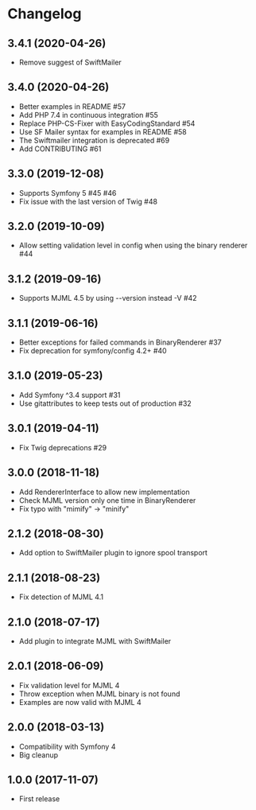 # Changelog

## 3.4.1 (2020-04-26)

* Remove suggest of SwiftMailer

## 3.4.0 (2020-04-26)

* Better examples in README #57
* Add PHP 7.4 in continuous integration #55
* Replace PHP-CS-Fixer with EasyCodingStandard #54
* Use SF Mailer syntax for examples in README #58
* The Swiftmailer integration is deprecated #69
* Add CONTRIBUTING #61

## 3.3.0 (2019-12-08)

* Supports Symfony 5 #45 #46
* Fix issue with the last version of Twig #48

## 3.2.0 (2019-10-09)

* Allow setting validation level in config when using the binary renderer #44

## 3.1.2 (2019-09-16)

* Supports MJML 4.5 by using --version instead -V #42

## 3.1.1 (2019-06-16)

* Better exceptions for failed commands in BinaryRenderer #37
* Fix deprecation for symfony/config 4.2+ #40

## 3.1.0 (2019-05-23)

* Add Symfony ^3.4 support #31
* Use gitattributes to keep tests out of production #32

## 3.0.1 (2019-04-11)

* Fix Twig deprecations #29

## 3.0.0 (2018-11-18)

* Add RendererInterface to allow new implementation
* Check MJML version only one time in BinaryRenderer
* Fix typo with "mimify" -> "minify"

## 2.1.2 (2018-08-30)

* Add option to SwiftMailer plugin to ignore spool transport

## 2.1.1 (2018-08-23)

* Fix detection of MJML 4.1

## 2.1.0 (2018-07-17)

* Add plugin to integrate MJML with SwiftMailer

## 2.0.1 (2018-06-09)

* Fix validation level for MJML 4
* Throw exception when MJML binary is not found
* Examples are now valid with MJML 4

## 2.0.0 (2018-03-13)

* Compatibility with Symfony 4
* Big cleanup

## 1.0.0 (2017-11-07)

* First release
